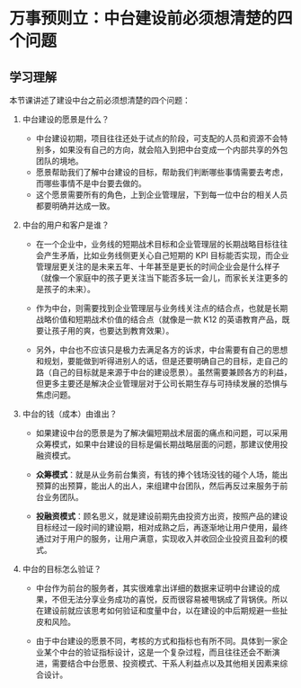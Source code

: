 # 万事预则立：中台建设前必须想清楚的四个问题

## 学习理解

本节课讲述了建设中台之前必须想清楚的四个问题：

1. 中台建设的愿景是什么？

   - 中台建设初期，项目往往还处于试点的阶段，可支配的人员和资源不会特别多，如果没有自己的方向，就会陷入到把中台变成一个内部共享的外包团队的境地。
   - 愿景帮助我们了解中台建设的目标，帮助我们判断哪些事情需要去考虑，而哪些事情不是中台要去做的。
   - 这个愿景需要所有的角色，上到企业管理层，下到每一位中台的相关人员都要明确并达成一致。

2. 中台的用户和客户是谁？

   - 在一个企业中，业务线的短期战术目标和企业管理层的长期战略目标往往会产生矛盾，比如业务线侧更关心自己短期的 KPI 目标能否实现，而企业管理层更关注的是未来五年、十年甚至是更长的时间企业会是什么样子（就像一个家庭中的孩子更关注当下能否多玩一会儿，而家长关注更多的是孩子的未来）。

   - 作为中台，则需要找到企业管理层与业务线关注点的结合点，也就是长期战略价值和短期战术价值的结合点（就像是一款 K12 的英语教育产品，既要让孩子用的爽，也要达到教育效果）。

   - 另外，中台也不应该只是极力去满足各方的诉求，中台需要有自己的思想和规划，要能做到听得进别人的话，但是还要明确自己的目标，走自己的路（自己的目标就是来源于中台的建设愿景）。虽然需要兼顾各方的利益，但更多主要还是解决企业管理层对于公司长期生存与可持续发展的恐惧与焦虑问题。

3. 中台的钱（成本）由谁出？

   - 如果建设中台的愿景是为了解决偏短期战术层面的痛点和问题，可以采用众筹模式，如果中台建设的目标是偏长期战略层面的问题，那建议使用投融资模式。

   - **众筹模式**：就是从业务前台集资，有钱的捧个钱场没钱的碰个人场，能出预算的出预算，能出人的出人，来组建中台团队，然后再反过来服务于前台业务团队。

   - **投融资模式**：顾名思义，就是建设前期先由投资方出资，按照产品的建设目标经过一段时间的建设期，相对成熟之后，再逐渐地让用户使用，最终通过对于用户的服务，让用户满意，实现收入并收回企业投资且盈利的模式。

4. 中台的目标怎么验证？

   - 中台作为前台的服务者，其实很难拿出详细的数据来证明中台建设的成果，不但无法分享业务成功的喜悦，反而很容易被甩锅成了背锅侠。所以在建设前就应该思考如何验证和度量中台，以在建设的中后期规避一些扯皮和风险。

   - 由于中台建设的愿景不同，考核的方式和指标也有所不同。具体到一家企业某个中台的验证指标设计，这是一个复杂过程，而且往往还会不断演进，需要结合中台愿景、投资模式、干系人利益点以及其他相关因素来综合设计。
